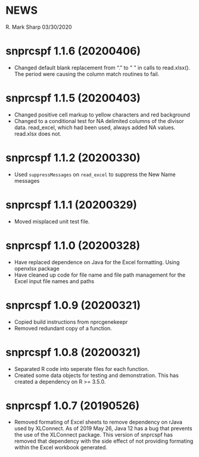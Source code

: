 NEWS
================
R. Mark Sharp
03/30/2020

# snprcspf 1.1.6 (20200406)

  - Changed default blank replacement from “.” to " " in calls to
    read.xlsx(). The period were causing the column match routines to
    fail.

# snprcspf 1.1.5 (20200403)

  - Changed positive cell markup to yellow characters and red background
  - Changed to a conditional test for NA delimited columns of the
    divisor data. read\_excel, which had been used, always added NA
    values. read.xlsx does not.

# snprcspf 1.1.2 (20200330)

  - Used `suppressMessages` on `read_excel` to suppress the New Name
    messages

# snprcspf 1.1.1 (20200329)

  - Moved misplaced unit test file.

# snprcspf 1.1.0 (20200328)

  - Have replaced dependence on Java for the Excel formatting. Using
    openxlsx package
  - Have cleaned up code for file name and file path management for the
    Excel input file names and paths

# snprcspf 1.0.9 (20200321)

  - Copied build instructions from nprcgenekeepr
  - Removed redundant copy of a function.

# snprcspf 1.0.8 (20200321)

  - Separated R code into seperate files for each function.
  - Created some data objects for testing and demonstration. This has
    created a dependency on R \>= 3.5.0.

# snprcspf 1.0.7 (20190526)

  - Removed formating of Excel sheets to remove dependency on rJava used
    by XLConnect. As of 2019 May 26, Java 12 has a bug  that prevents
    the use of the XLConnect package. This version of snprcspf has
    removed that dependency with the side effect of not providing
    formating within the Excel workbook generated.
